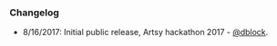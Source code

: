 ### Changelog

* 8/16/2017: Initial public release, Artsy hackathon 2017 - [@dblock](https://github.com/dblock).
